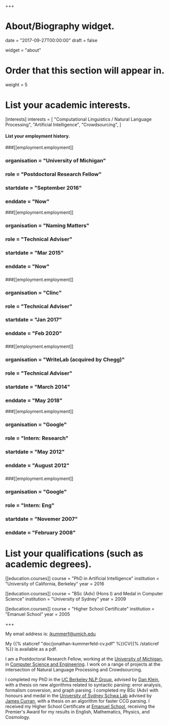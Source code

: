 +++
# About/Biography widget.

date = "2017-09-27T00:00:00"
draft = false

widget = "about"

# Order that this section will appear in.
weight = 5

# List your academic interests.
[interests]
  interests = [
    "Computational Linguistics / Natural Language Processing",
    "Artificial Intelligence",
    "Crowdsourcing",
  ]

#### List your employment history.
###[[employment.employment]]
###  organisation = "University of Michigan"
###  role = "Postdoctoral Research Fellow"
###  startdate = "September 2016"
###  enddate = "Now"

###[[employment.employment]]
###  organisation = "Naming Matters"
###  role = "Technical Adviser"
###  startdate = "Mar 2015"
###  enddate = "Now"
###
###[[employment.employment]]
###  organisation = "Clinc"
###  role = "Technical Adviser"
###  startdate = "Jan 2017"
###  enddate = "Feb 2020"
###
###[[employment.employment]]
###  organisation = "WriteLab (acquired by Chegg)"
###  role = "Technical Adviser"
###  startdate = "March 2014"
###  enddate = "May 2018"

###[[employment.employment]]
###  organisation = "Google"
###  role = "Intern: Research"
###  startdate = "May 2012"
###  enddate = "August 2012"
###
###[[employment.employment]]
###  organisation = "Google"
###  role = "Intern: Eng"
###  startdate = "Novemer 2007"
###  enddate = "February 2008"

# List your qualifications (such as academic degrees).
[[education.courses]]
  course = "PhD in Artificial Intelligence"
  institution = "University of California, Berkeley"
  year = 2016

[[education.courses]]
  course = "BSc (Adv) (Hons I) and Medal in Computer Science"
  institution = "University of Sydney"
  year = 2009

[[education.courses]]
  course = "Higher School Certificate"
  institution = "Emanuel School"
  year = 2005
 
+++

My email address is: jkummerf@umich.edu

My {{% staticref "doc/jonathan-kummerfeld-cv.pdf" %}}CV{{% /staticref %}} is available as a pdf.

I am a Postdoctoral Research Fellow, working at the [University of Michigan](https://www.umich.edu/), in [Computer Science and Engineering](https://www.cse.umich.edu/).
I work on a range of projects at the intersection of Natural Language Processing and Crowdsourcing.

I completed my PhD in the [UC Berkeley NLP Group](http://nlp.cs.berkeley.edu/), advised by [Dan Klein](http://www.cs.berkeley.edu/~klein), with a thesis on new algorithms related to syntactic parsing: error analysis, formalism conversion, and graph parsing.
I completed my BSc (Adv) with honours and medal in the [University of Sydney Schwa Lab](http://www.schwa.org) advised by [James Curran](http://sydney.edu.au/engineering/it/~james), with a thesis on an algorithm for faster CCG parsing.
I received my Higher School Certificate at [Emanuel School](http://www.emanuelschool.nsw.edu.au/), receiving the Premier's Award for my results in English, Mathematics, Physics, and Cosmology.

